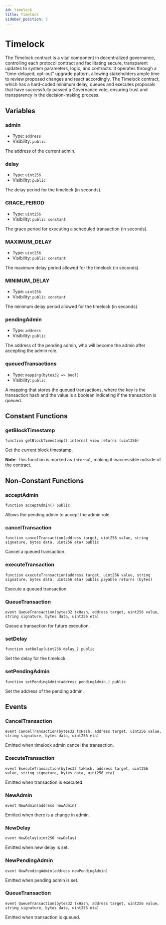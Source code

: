 ```yaml
---
id: timelock
title: Timelock
sidebar_position: 3
---
```


# Timelock

The Timelock contract is a vital component in decentralized governance, controlling each protocol contract and facilitating secure, transparent updates to system parameters, logic, and contracts. It operates through a "time-delayed, opt-out" upgrade pattern, allowing stakeholders ample time to review proposed changes and react accordingly. The Timelock contract, which has a hard-coded minimum delay, queues and executes proposals that have successfully passed a Governance vote, ensuring trust and transparency in the decision-making process.

## Variables

### admin

- Type: `address`
- Visibility: `public`

The address of the current admin.

### delay

- Type: `uint256`
- Visibility: `public`

The delay period for the timelock (in seconds).

### GRACE_PERIOD

- Type: `uint256`
- Visibility: `public constant`

The grace period for executing a scheduled transaction (in seconds).

### MAXIMUM_DELAY

- Type: `uint256`
- Visibility: `public constant`

The maximum delay period allowed for the timelock (in seconds).

### MINIMUM_DELAY

- Type: `uint256`
- Visibility: `public constant`

The minimum delay period allowed for the timelock (in seconds).

### pendingAdmin

- Type: `address`
- Visibility: `public`

The address of the pending admin, who will become the admin after accepting the admin role.

### queuedTransactions

- Type: `mapping(bytes32 => bool)`
- Visibility: `public`

A mapping that stores the queued transactions, where the key is the transaction hash and the value is a boolean indicating if the transaction is queued.

## Constant Functions

### getBlockTimestamp

```solidity
function getBlockTimestamp() internal view returns (uint256)
```

Get the current block timestamp.

**Note**: This function is marked as `internal`, making it inaccessible outside of the contract.

## Non-Constant Functions

### acceptAdmin

```solidity
function acceptAdmin() public
```

Allows the pending admin to accept the admin role.

### cancelTransaction

```solidity
function cancelTransaction(address target, uint256 value, string signature, bytes data, uint256 eta) public
```

Cancel a queued transaction.

### executeTransaction

```solidity
function executeTransaction(address target, uint256 value, string signature, bytes data, uint256 eta) public payable returns (bytes)
```

Execute a queued transaction.

### QueueTransaction

```solidity
event QueueTransaction(bytes32 txHash, address target, uint256 value, string signature, bytes data, uint256 eta)
```

Queue a transaction for future execution.

### setDelay

```solidity
function setDelay(uint256 delay_) public
```

Set the delay for the timelock.

### setPendingAdmin

```solidity
function setPendingAdmin(address pendingAdmin_) public
```

Set the address of the pending admin.

## Events

### CancelTransaction

```solidity
event CancelTransaction(bytes32 txHash, address target, uint256 value, string signature, bytes data, uint256 eta)
```

Emitted when timelock admin cancel the transaction.

### ExecuteTransaction

```solidity
event ExecuteTransaction(bytes32 txHash, address target, uint256 value, string signature, bytes data, uint256 eta)
```

Emitted when transaction is executed.

### NewAdmin

```solidity
event NewAdmin(address newAdmin)
```

Emitted when there is a change in admin.

### NewDelay

```solidity
event NewDelay(uint256 newDelay)
```

Emitted when new delay is set.

### NewPendingAdmin

```solidity
event NewPendingAdmin(address newPendingAdmin)
```

Emitted when pending admin is set.

### QueueTransaction

```solidity
event QueueTransaction(bytes32 txHash, address target, uint256 value, string signature, bytes data, uint256 eta)
```

Emitted when transaction is queued.
